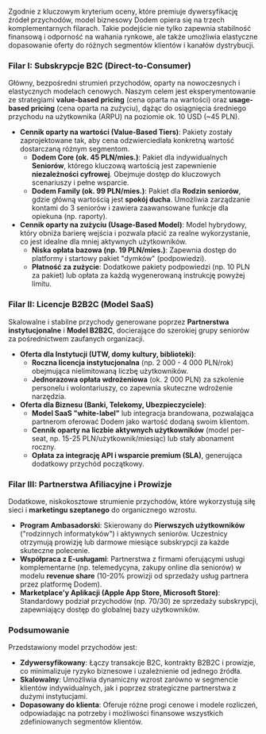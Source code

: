 Zgodnie z kluczowym kryterium oceny, które premiuje dywersyfikację źródeł przychodów, model biznesowy Dodem opiera się na trzech komplementarnych filarach. Takie podejście nie tylko zapewnia stabilność finansową i odporność na wahania rynkowe, ale także umożliwia elastyczne dopasowanie oferty do różnych segmentów klientów i kanałów dystrybucji.

### Filar I: Subskrypcje B2C (Direct-to-Consumer)

Główny, bezpośredni strumień przychodów, oparty na nowoczesnych i elastycznych modelach cenowych. Naszym celem jest eksperymentowanie ze strategiami **value-based pricing** (cena oparta na wartości) oraz **usage-based pricing** (cena oparta na zużyciu), dążąc do osiągnięcia średniego przychodu na użytkownika (ARPU) na poziomie ok. 10 USD (~45 PLN).

*   **Cennik oparty na wartości (Value-Based Tiers)**: Pakiety zostały zaprojektowane tak, aby cena odzwierciedlała konkretną wartość dostarczaną różnym segmentom.
    *   **Dodem Core (ok. 45 PLN/mies.)**: Pakiet dla indywidualnych **Seniorów**, którego kluczową wartością jest zapewnienie **niezależności cyfrowej**. Obejmuje dostęp do kluczowych scenariuszy i pełne wsparcie.
    *   **Dodem Family (ok. 99 PLN/mies.)**: Pakiet dla **Rodzin seniorów**, gdzie główną wartością jest **spokój ducha**. Umożliwia zarządzanie kontami do 3 seniorów i zawiera zaawansowane funkcje dla opiekuna (np. raporty).
*   **Cennik oparty na zużyciu (Usage-Based Model)**: Model hybrydowy, który obniża barierę wejścia i pozwala płacić za realne wykorzystanie, co jest idealne dla mniej aktywnych użytkowników.
    *   **Niska opłata bazowa (np. 19 PLN/mies.)**: Zapewnia dostęp do platformy i startowy pakiet "dymków" (podpowiedzi).
    *   **Płatność za zużycie**: Dodatkowe pakiety podpowiedzi (np. 10 PLN za pakiet) lub opłata za każdą wygenerowaną instrukcję powyżej limitu.

### Filar II: Licencje B2B2C (Model SaaS)

Skalowalne i stabilne przychody generowane poprzez **Partnerstwa instytucjonalne** i **Model B2B2C**, docierające do szerokiej grupy seniorów za pośrednictwem zaufanych organizacji.

*   **Oferta dla Instytucji (UTW, domy kultury, biblioteki)**:
    *   **Roczna licencja instytucjonalna** (np. 2 000 - 4 000 PLN/rok) obejmująca nielimitowaną liczbę użytkowników.
    *   **Jednorazowa opłata wdrożeniowa** (ok. 2 000 PLN) za szkolenie personelu i wolontariuszy, co zapewnia skuteczne wdrożenie narzędzia.
*   **Oferta dla Biznesu (Banki, Telekomy, Ubezpieczyciele)**:
    *   **Model SaaS "white-label"** lub integracja brandowana, pozwalająca partnerom oferować Dodem jako wartość dodaną swoim klientom.
    *   **Cennik oparty na liczbie aktywnych użytkowników** (model per-seat, np. 15-25 PLN/użytkownik/miesiąc) lub stały abonament roczny.
    *   **Opłata za integrację API i wsparcie premium (SLA)**, generująca dodatkowy przychód początkowy.

### Filar III: Partnerstwa Afiliacyjne i Prowizje

Dodatkowe, niskokosztowe strumienie przychodów, które wykorzystują siłę sieci i **marketingu szeptanego** do organicznego wzrostu.

*   **Program Ambasadorski**: Skierowany do **Pierwszych użytkowników** ("rodzinnych informatyków") i aktywnych seniorów. Uczestnicy otrzymują prowizję lub darmowe miesiące subskrypcji za każde skuteczne polecenie.
*   **Współpraca z E-usługami**: Partnerstwa z firmami oferującymi usługi komplementarne (np. telemedycyna, zakupy online dla seniorów) w modelu **revenue share** (10-20% prowizji od sprzedaży usług partnera przez platformę Dodem).
*   **Marketplace'y Aplikacji (Apple App Store, Microsoft Store)**: Standardowy podział przychodów (np. 70/30) ze sprzedaży subskrypcji, zapewniający dostęp do globalnej bazy użytkowników.

### Podsumowanie

Przedstawiony model przychodów jest:
*   **Zdywersyfikowany**: Łączy transakcje B2C, kontrakty B2B2C i prowizje, co minimalizuje ryzyko biznesowe i uzależnienie od jednego źródła.
*   **Skalowalny**: Umożliwia dynamiczny wzrost zarówno w segmencie klientów indywidualnych, jak i poprzez strategiczne partnerstwa z dużymi instytucjami.
*   **Dopasowany do klienta**: Oferuje różne progi cenowe i modele rozliczeń, odpowiadając na potrzeby i możliwości finansowe wszystkich zdefiniowanych segmentów klientów.

